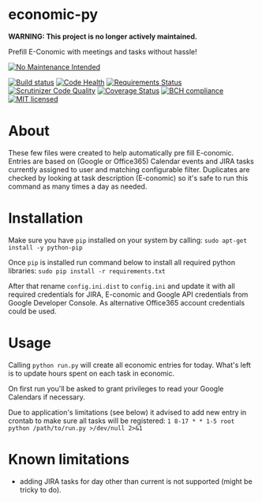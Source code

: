 # economic-py

**WARNING: This project is no longer actively maintained.**

Prefill E-Conomic with meetings and tasks without hassle!

[![No Maintenance Intended](http://unmaintained.tech/badge.svg)](http://unmaintained.tech/)

[![Build status](https://travis-ci.org/pawel-lewtak/economic-py.png)](https://travis-ci.org/pawel-lewtak/economic-py) [![Code Health](https://landscape.io/github/pawel-lewtak/economic-py/master/landscape.svg)](https://landscape.io/github/pawel-lewtak/economic-py/master) [![Requirements Status](https://requires.io/github/pawel-lewtak/economic-py/requirements.svg?branch=master)](https://requires.io/github/pawel-lewtak/economic-py/requirements/?branch=master) [![Scrutinizer Code Quality](https://scrutinizer-ci.com/g/pawel-lewtak/economic-py/badges/quality-score.png?b=master)](https://scrutinizer-ci.com/g/pawel-lewtak/economic-py/?branch=master) [![Coverage Status](https://coveralls.io/repos/pawel-lewtak/economic-py/badge.svg)](https://coveralls.io/r/pawel-lewtak/economic-py) [![BCH compliance](https://bettercodehub.com/edge/badge/pawel-lewtak/economic-py)](https://bettercodehub.com/) [![MIT licensed](https://img.shields.io/github/license/pawel-lewtak/economic-py.svg)](https://raw.githubusercontent.com/pawel-lewtak/economic-py/master/LICENSE)

# About
These few files were created to help automatically pre fill E-conomic. Entries 
are based on (Google or Office365) Calendar events and JIRA tasks currently assigned
to user and matching configurable filter. Duplicates are checked by looking at task 
description (E-conomic) so it's safe to run this command as many times a day as needed.

# Installation
Make sure you have `pip` installed on your system by calling:
`sudo apt-get install -y python-pip`

Once `pip` is installed run command below to install all required python libraries:
`sudo pip install -r requirements.txt`

After that rename `config.ini.dist` to `config.ini` and update it with all required
credentials for JIRA, E-conomic and Google API credentials from Google Developer Console.
As alternative Office365 account credentials could be used.

# Usage
Calling `python run.py` will create all economic entries for today.
What's left is to update hours spent on each task in economic.

On first run you'll be asked to grant privileges to read your Google Calendars if necessary.

Due to application's limitations (see below) it advised to add new entry
in crontab to make sure all tasks will be registered:
`1 8-17 * * 1-5 root python /path/to/run.py >/dev/null 2>&1`

# Known limitations
* adding JIRA tasks for day other than current is not supported (might be tricky to do).
